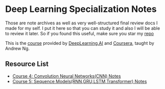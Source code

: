 # Deep Learning Specialization Notes

Those are note archives as well as very well-structured final review docs I made for my self. I put it here so that you can study it and also I will be able to review it later. So if you found this useful, make sure you star my [repo](https://github.com/ToiletCommander/Opensourced-Study-Notes-Berkeley)   

This is the [course](https://www.deeplearning.ai/program/deep-learning-specialization/) provided by [DeepLearning.AI](https://www.deeplearning.ai/) and [Coursera](https://www.coursera.org/), taught by Andrew Ng.

## Resource List

- [Course 4: Convolution Neural Networks(CNN) Notes](Notes/4_CNN/)
- [Course 5: Sequence Models(RNN,GRU,LSTM,Transformer) Notes](Notes/5-RNN/)
